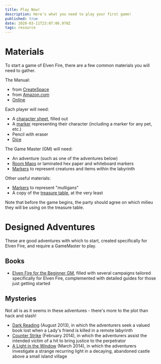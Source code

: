 ```yaml
---
title: Play Now!
description: Here's what you need to play your first game!
published: true
date: 2020-03-11T23:07:06.970Z
tags: resource
---
```


# Materials
To start a game of Elven Fire, there are a few common materials you will need to gather.

The Manual:
* from [CreateSpace](https://www.createspace.com/3666809)
* from [Amazon.com](http://www.amazon.com/Elven-Fire-Living-Vida-Medieval/dp/146620074X/ref=sr_1_1?ie=UTF8&qid=1319926359&sr=8-1)
* [Online](ElvenFire3/Home)

Each player will need:
* A [character sheet](game-aids/character_sheets), filled out
* A [marker](game-aids/markers) representing their character (including a marker for any pet, etc.)
* Pencil with eraser
* [Dice](game-aids/dice)

The Game Master (GM) will need:
* An adventure (such as one of the adventures below)
* [Room Maps](game-aids/room-sheets) or laminated hex paper and whiteboard markers
* [Markers](game-aids/markers) to represent creatures and items within the labyrinth

Other useful materials:
* [Markers](game-aids/mulligans) to represent "mulligans"
* A copy of the [treasure table](game-aids/treasures), at the very least

Note that before the game begins, the party should agree on which milieu they will be using on the treasure table.


# Designed Adventures

These are good adventures with which to start, created specifically for Elven Fire, and require a GameMaster to play.

## Books

* [Elven Fire for the Beginner GM](https://www.amazon.com/Elven-Fire-Beginner-David-Jace/dp/1478170328), filled with several campaigns tailored specifically for Elven Fire, complemented with detailed guides for those just getting started

## Mysteries

Not all is as it seems in these adventures - there's more to the plot than hack and slash!

* [Dark Reading](adventures/dark-reading) (August 2013), in which the adventurers seek a valued book lost when a Lady's friend is killed in a remote labyrinth
* [Counter Strike](adventures/counter-strike) (February 2014), in which the adventurers assist the intended victim of a hit to bring justice to the perpetrator
* [A Light in the Window](adventures/a-light-in-the-window) (March 2014), in which the adventurers investigate a strange recurring light in a decaying, abandoned castle above a small island village

